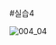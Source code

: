 #실습4

![004_04](https://github.com/ccihxn/2023-2-mobileProgramming/assets/35947666/bc217973-7977-4697-9f76-97a9f5b5d3bc)
